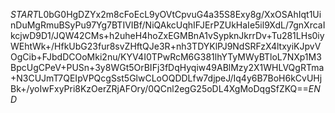 $START$L0bG0HgDZYx2m8cFoEcL9yOVtCpvuG4a35S8Exy8g/XxOSAhIqt1UinDuMgRmuBSyPu97Yg7BTIVIBf/NiQAkcUqhIFJErPZUkHaIe5il9XdL/7gnXrcaIkcjwD9D1/JQW42CMs+h2uheH4hoZxEGMBnA1vSypknJkrrDv+Tu281LHs0iyWEhtWk+/HfkUbG23fur8svZHftQJe3R+nh3TDYKlPJ9NdSRFzX4ltxyiKJpvVOgCib+FJbdDCOoMki2nu/KYV4I0TPwRcM6G381lhYTyMWyBTloL7NXp1M3BpcUgCPeV+PUSn+3y8WGt5OrBIFj3fDqHyqiw49ABlMzy2X1WHLVQgRTma+N3CUJmT7QEIpVPQcgSst5GlwCLoOQDDLfw7djpeJ/Iq4y6B7BoH6kCvUHjBk+/yoIwFxyPri8KzOerZRjAFOry/0QCnl2egG25oDL4XgMoDqgSfZKQ==$END$